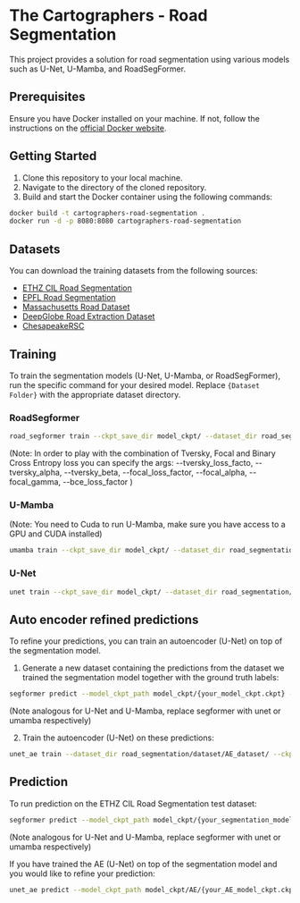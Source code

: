 # The Cartographers - Road Segmentation

This project provides a solution for road segmentation using various models such as U-Net, U-Mamba, and RoadSegFormer.

## Prerequisites

Ensure you have Docker installed on your machine. If not, follow the instructions on the [official Docker website](https://docs.docker.com/get-docker/).

## Getting Started

1. Clone this repository to your local machine.
2. Navigate to the directory of the cloned repository.
3. Build and start the Docker container using the following commands:

```bash
docker build -t cartographers-road-segmentation .
docker run -d -p 8080:8080 cartographers-road-segmentation
```

## Datasets

You can download the training datasets from the following sources:

- [ETHZ CIL Road Segmentation](https://www.kaggle.com/competitions/ethz-cil-road-segmentation-2024/data)
- [EPFL Road Segmentation](https://www.aicrowd.com/challenges/epfl-ml-road-segmentation#dataset)
- [Massachusetts Road Dataset](https://www.kaggle.com/datasets/balraj98/massachusetts-roads-dataset)
- [DeepGlobe Road Extraction Dataset](https://www.kaggle.com/datasets/balraj98/deepglobe-road-extraction-dataset)
- [ChesapeakeRSC](https://huggingface.co/datasets/torchgeo/ChesapeakeRSC/tree/main)

## Training

To train the segmentation models (U-Net, U-Mamba, or RoadSegFormer), run the specific command for your desired model. Replace `{Dataset Folder}` with the appropriate dataset directory.

### RoadSegformer

```bash
road_segformer train --ckpt_save_dir model_ckpt/ --dataset_dir road_segmentation/dataset/{ETHZ CIL Road Segmentation Folder}  --epfl_dataset_dir road_segmentation/dataset/{EPFL Road Segmentation Folder} --deepglobe_dataset_dir road_segmentation/dataset/{DeepGlobe Folder} --chesa_dataset_dir road_segmentation/dataset/{ChesapeakeRSC Folder} --mass_dataset_dir road_segmentation/dataset/{Massachusetts Road Dataset folder}
```

(Note: In order to play with the combination of Tversky, Focal and Binary Cross Entropy loss you can specify the args: --tversky_loss_facto, --tversky_alpha, --tversky_beta, --focal_loss_factor, --focal_alpha, --focal_gamma, --bce_loss_factor )

### U-Mamba

(Note: You need to Cuda to run U-Mamba, make sure you have access to a GPU and CUDA installed)

```bash
umamba train --ckpt_save_dir model_ckpt/ --dataset_dir road_segmentation/dataset/{ETHZ CIL Road Segmentation Folder}  --epfl_dataset_dir road_segmentation/dataset/{EPFL Road Segmentation Folder} --deepglobe_dataset_dir road_segmentation/dataset/{DeepGlobe Folder} --chesa_dataset_dir road_segmentation/dataset/{ChesapeakeRSC Folder} --mass_dataset_dir road_segmentation/dataset/{Massachusetts Road Dataset folder}
```

### U-Net

```bash
unet train --ckpt_save_dir model_ckpt/ --dataset_dir road_segmentation/dataset/{ETHZ CIL Road Segmentation Folder}  --epfl_dataset_dir road_segmentation/dataset/{EPFL Road Segmentation Folder} --deepglobe_dataset_dir road_segmentation/dataset/{DeepGlobe Folder} --chesa_dataset_dir road_segmentation/dataset/{ChesapeakeRSC Folder} --mass_dataset_dir road_segmentation/dataset/{Massachusetts Road Dataset folder}
```

## Auto encoder refined predictions

To refine your predictions, you can train an autoencoder (U-Net) on top of the segmentation model.

1. Generate a new dataset containing the predictions from the dataset we trained the segmentation model together with the ground truth labels:

```bash
segformer predict --model_ckpt_path model_ckpt/{your_model_ckpt.ckpt} --ethz_input_dir road_segmentation/dataset/{ETHZ CIL Road Segmentation Folder}  --epfl_dataset_dir road_segmentation/dataset/{EPFL Road Segmentation Folder} --deepglobe_dataset_dir road_segmentation/dataset/{DeepGlobe Folder} --chesa_dataset_dir road_segmentation/dataset/{ChesapeakeRSC Folder} --mass_dataset_dir road_segmentation/dataset/{Massachusetts Road Dataset folder} --prediction_output_dir road_segmentation/dataset/AE_dataset/ --create_autoencoder_dataset True
```

(Note analogous for U-Net and U-Mamba, replace segformer with unet or umamba respectively)

2. Train the autoencoder (U-Net) on these predictions:

```bash
unet_ae train --dataset_dir road_segmentation/dataset/AE_dataset/ --ckpt_save_dir model_ckpt/AE
```

## Prediction

To run prediction on the ETHZ CIL Road Segmentation test dataset:

```bash
segformer predict --model_ckpt_path model_ckpt/{your_segmentation_model_ckpt.ckpt}  --ethz_input_dir road_segmentation/dataset/{ETHZ CIL Road Segmentation Folder} --prediction_output_dir predictions
```

(Note analogous for U-Net and U-Mamba, replace segformer with unet or umamba respectively)

If you have trained the AE (U-Net) on top of the segmentation model and you would like to refine your prediction:

```bash
unet_ae predict --model_ckpt_path model_ckpt/AE/{your_AE_model_ckpt.ckpt} --input_dir predictions --prediction_output_dir AE_predictions
```
